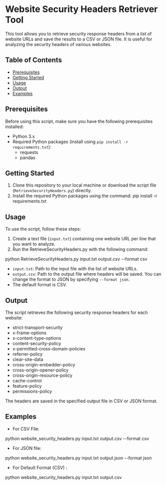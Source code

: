 # Website Security Headers Retriever Tool

This tool allows you to retrieve security response headers from a list of website URLs and save the results to a CSV or JSON file. It is useful for analyzing the security headers of various websites.

## Table of Contents

- [Prerequisites](#prerequisites)
- [Getting Started](#getting-started)
- [Usage](#usage)
- [Output](#output)
- [Examples](#examples)

## Prerequisites

Before using this script, make sure you have the following prerequisites installed:

- Python 3.x
- Required Python packages (install using `pip install -r requirements.txt`):
  - requests
  - pandas

## Getting Started

1. Clone this repository to your local machine or download the script file (`RetrieveSecurityHeaders.py`) directly.
2. Install the required Python packages using the command: pip install -r requirements.txt


## Usage

To use the script, follow these steps:

1. Create a text file (`input.txt`) containing one website URL per line that you want to analyze.
2. Run the RetrieveSecurityHeaders.py with the following command:

python RetrieveSecurityHeaders.py input.txt output.csv --format csv

- `input.txt`: Path to the input file with the list of website URLs.
- `output.csv`: Path to the output file where headers will be saved. You can change the format to JSON by specifying `--format json`.
- The default format is CSV.

## Output

The script retrieves the following security response headers for each website:

- strict-transport-security
- x-frame-options
- x-content-type-options
- content-security-policy
- x-permitted-cross-domain-policies
- referrer-policy
- clear-site-data
- cross-origin-embedder-policy
- cross-origin-opener-policy
- cross-origin-resource-policy
- cache-control
- feature-policy
- permissions-policy

The headers are saved in the specified output file in CSV or JSON format.

## Examples

- For CSV File:
  
python website_security_headers.py input.txt output.csv --format csv

- For JSON file:
  
python website_security_headers.py input.txt output.json --format json

- For Default Format (CSV) :

python website_security_headers.py input.txt output.csv


